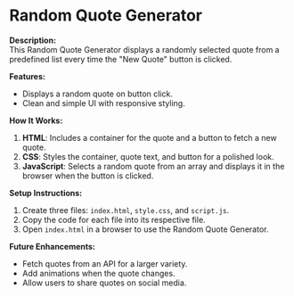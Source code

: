 # Random Quote Generator  

**Description:**  
This Random Quote Generator displays a randomly selected quote from a predefined list every time the "New Quote" button is clicked.

**Features:**  
- Displays a random quote on button click.  
- Clean and simple UI with responsive styling.  

**How It Works:**  
1. **HTML**: Includes a container for the quote and a button to fetch a new quote.  
2. **CSS**: Styles the container, quote text, and button for a polished look.  
3. **JavaScript**: Selects a random quote from an array and displays it in the browser when the button is clicked.

**Setup Instructions:**  
1. Create three files: `index.html`, `style.css`, and `script.js`.  
2. Copy the code for each file into its respective file.  
3. Open `index.html` in a browser to use the Random Quote Generator.

**Future Enhancements:**  
- Fetch quotes from an API for a larger variety.  
- Add animations when the quote changes.  
- Allow users to share quotes on social media.

